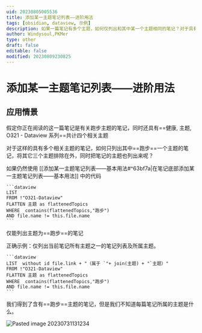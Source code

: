 ```yaml
---
uid: 20230805005536
title: 添加某一主题笔记列表——进阶用法
tags: [obsidian, dataview, 示例]
description: 如果一篇笔记有多个主题，如何仅列出和其中某一个主题相同的笔记？对于具有多个主题的笔记，如何只列出其中一个主题的笔记？如果一篇笔记有多个主题，如何仅列出和其中某一个主题相同的笔记，并列出所属主题？
author: Windysoul,PKMer
type: other
draft: false
editable: false
modified: 20230809230825
---
```


# 添加某一主题笔记列表——进阶用法

## 应用情景

假定你正在阅读的这一篇笔记是有关跑步主题的笔记，同时还具有==健康, 主题, O321 - Dataview 系列==共计四个相关主题

对于这样的具有多个相关主题的笔记，如何只列出其中==跑步==一个主题的笔记，将其它三个主题排除在外，同时把笔记的主题也列出来呢？

如果仍然使用 [[添加某一主题笔记列表——基本用法#^63bf7a|在笔记底部添加某一主题笔记列表——基本用法]] 中的代码

`````示例代码
```dataview
LIST 
FROM !"O321-Dataview"
FLATTEN 主题 as flattenedTopics
WHERE  contains(flattenedTopics,"跑步")  
AND file.name != this.file.name
```
`````

仅能列出主题为==跑步==的笔记

正确示例：仅列出当前笔记所有主题之一的笔记列表及所属主题。

`````示例代码
```dataview
LIST  without id file.link + "（属于 `"+ join(主题) + "`主题）"
FROM !"O321-Dataview"
FLATTEN 主题 as flattenedTopics
WHERE  contains(flattenedTopics,"跑步")  
AND file.name != this.file.name
```
`````

我们得到了含有==跑步==主题的笔记，但是我们不知道每篇笔记所属的主题是什么。

![Pasted image 20230731131234](https://cdn.pkmer.cn/images/Pasted%20image%2020230731131234.png!pkmer)
